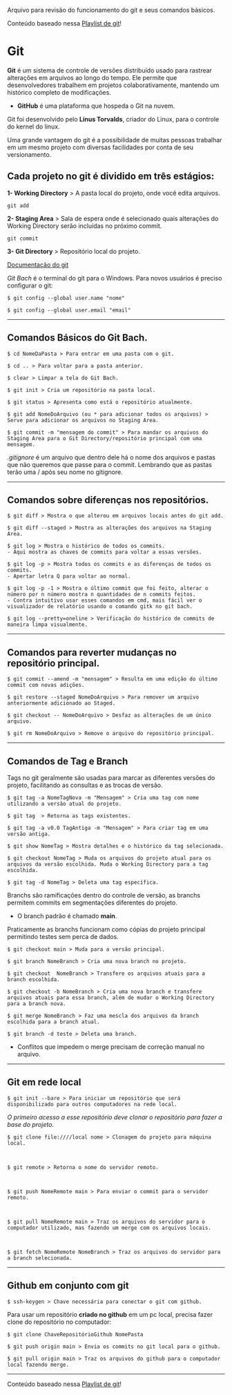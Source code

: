 Arquivo para revisão do funcionamento do git e seus comandos básicos.

Conteúdo baseado nessa [Playlist de git](https://www.youtube.com/watch?v=WVLhm1AMeYE&list=PLInBAd9OZCzzHBJjLFZzRl6DgUmOeG3H0)!

# Git

 **Git** é um sistema de controle de versões distribuído usado para rastrear alterações em arquivos ao longo do tempo. Ele permite que desenvolvedores trabalhem em projetos colaborativamente, mantendo um histórico completo de modificações.

- **GitHub** é uma plataforma que hospeda o Git na nuvem.

Git foi desenvolvido pelo **Linus Torvalds**, criador do Linux, para o controle do kernel do linux.

Uma grande vantagem do git é a possibilidade de muitas pessoas trabalhar em um mesmo projeto com diversas facilidades por conta de seu versionamento.

## Cada projeto no git é dividido em três estágios: 

**1- Working Directory** > A pasta local do projeto, onde você edita arquivos.

    git add

**2- Staging Area** > Sala de espera onde é selecionado quais alterações do Working Directory serão incluídas no próximo commit.

	git commit

**3- Git Directory** > Repositório local do projeto.

[Documentação do git](https://git-scm.com/docs/git)

*Git Bach* é o terminal do git para o Windows. Para novos usuários é preciso configurar o git:

    $ git config --global user.name "nome"

    $ git config --global user.email "email"

------------------------------------------------------------------------
## Comandos Básicos do Git Bach.

    $ cd NomeDaPasta > Para entrar em uma pasta com o git.

    $ cd .. > Para voltar para a pasta anterior.

    $ clear > Limpar a tela do Git Bach.

    $ git init > Cria um repositório na pasta local.

    $ git status > Apresenta como está o repositório atualmente.

    $ git add NomeDoArquivo (ou * para adicionar todos os arquivos) > Serve para adicionar os arquivos no Staging Area.

    $ git commit -m "mensagem do commit" > Para mandar os arquivos do Staging Area para o Git Directory/repositório principal com uma mensagem.

*.gitignore* é um arquivo que dentro dele há o nome dos arquivos e pastas que não queremos que passe para o commit. Lembrando que as pastas terão uma / após seu nome no gitignore.

------------------------------------------------------------------------

## Comandos sobre diferenças nos repositórios.

    $ git diff > Mostra o que alterou em arquivos locais antes do git add.

    $ git diff --staged > Mostra as alterações dos arquivos na Staging Area.

    $ git log > Mostra o histórico de todos os commits.
    - Aqui mostra as chaves de commits para voltar a essas versões.

    $ git log -p > Mostra todos os commits e as diferenças de todos os commits.
    - Apertar letra Q para voltar ao normal.
 
    $ git log -p -1 > Mostra o último commit que foi feito, alterar o número por n número mostra n quantidades de n commits feitos.
    - Contra intuitivo usar esses comandos em cmd, mais fácil ver o visualizador de relatório usando o comando gitk no git bach.

    $ git log --pretty=oneline > Verificação do histórico de commits de maneira limpa visualmente.

------------------------------------------------------------------------

## Comandos para reverter mudanças no repositório principal.

    $ git commit --amend -m "mensagem" > Resulta em uma edição do último commit com novas adições.

    $ git restore --staged NomeDoArquivo > Para remover um arquivo anteriormente adicionado ao Staged.

    $ git checkout -- NomeDoArquivo > Desfaz as alterações de um único arquivo.

    $ git rm NomeDoArquivo > Remove o arquivo do repositório principal.
    
------------------------------------------------------------------------

## Comandos de Tag e Branch

Tags no git geralmente são usadas para marcar as diferentes versões do projeto, facilitando as consultas e as trocas de versão. 

    $ git tag -a NomeTagNova -m "Mensagem" > Cria uma tag com nome utilizando a versão atual do projeto.

    $ git tag  > Retorna as tags existentes.

    $ git tag -a v0.0 TagAntiga -m "Mensagem" > Para criar tag em uma versão antiga.

    $ git show NomeTag > Mostra detalhes e o histórico da tag selecionada.

    $ git checkout NomeTag > Muda os arquivos do projeto atual para os arquivos da versão escolhida. Muda o Working Directory para a tag escolhida.

    $ git tag -d NomeTag > Deleta uma tag específica.


Branchs são ramificações dentro do controle de versão, as branchs permitem commits em segmentações diferentes do projeto.

- O branch padrão é chamado **main**.

Praticamente as branchs funcionam como cópias do projeto principal permitindo testes sem perca de dados.

    $ git checkout main > Muda para a versão principal.

    $ git branch NomeBranch > Cria uma nova branch no projeto.

    $ git checkout  NomeBranch > Transfere os arquivos atuais para a branch escolhida.

    $ git checkout -b NomeBranch > Cria uma nova branch e transfere arquivos atuais para essa branch, além de mudar o Working Directory para a branch nova.

    $ git merge NomeBranch > Faz uma mescla dos arquivos da branch escolhida para a branch atual.

    $ git branch -d teste > Deleta uma branch.

- Conflitos que impedem o merge precisam de correção manual no arquivo.

------------------------------------------------------------------------


## Git em rede local

  

    $ git init --bare > Para iniciar um repositório que será disponibilizado para outros computadores na rede local.

  

 *O primeiro acesso a esse repositório deve clonar o repositório para fazer a base do projeto.*

  

    $ git clone file:////local nome > Clonagem do projeto para máquina local.

  

    $ git remote > Retorna o nome do servidor remoto.

  

    $ git push NomeRemote main > Para enviar o commit para o servidor remoto.

  

    $ git pull NomeRemote main > Traz os arquivos do servidor para o computador utilizado, mas fazendo um merge com os arquivos locais.

  

    $ git fetch NomeRemote NomeBranch > Traz os arquivos do servidor para a branch selecionada.

  

------------------------------------------------------------------------

  

## Github em conjunto com git

  

    $ ssh-keygen > Chave necessária para conectar o git com github.

 Para usar um repositório **criado no github** em um pc local, precisa fazer clone do repositório no computador:

    $ git clone ChaveRepositórioGithub NomePasta

    $ git push origin main > Envia os commits no git local para o github.

    $ git pull origin main > Traz os arquivos do github para o computador local fazendo merge.

------------------------------------------------------------------------

Conteúdo baseado nessa [Playlist de git](https://www.youtube.com/watch?v=WVLhm1AMeYE&list=PLInBAd9OZCzzHBJjLFZzRl6DgUmOeG3H0)!
